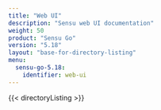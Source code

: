 ```yaml
---
title: "Web UI"
description: "Sensu web UI documentation"
weight: 50
product: "Sensu Go"
version: "5.18"
layout: "base-for-directory-listing"
menu:
  sensu-go-5.18:
    identifier: web-ui
---
```


{{< directoryListing >}}
